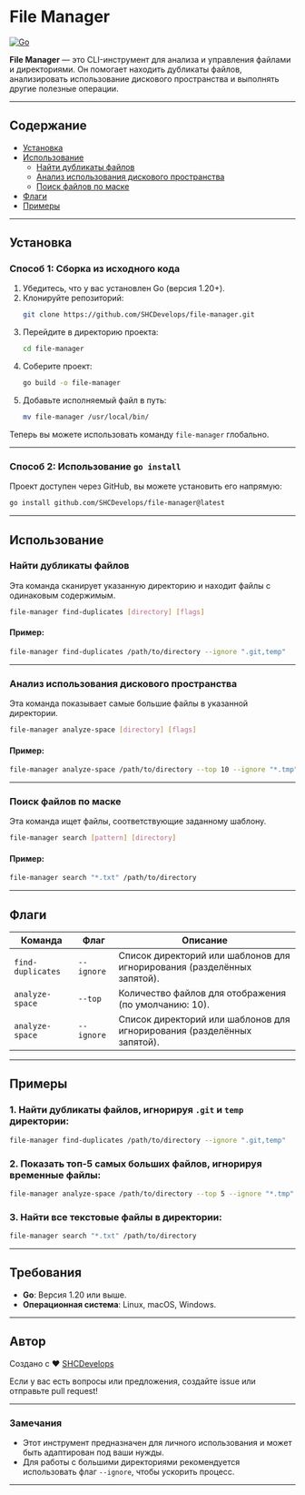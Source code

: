 # File Manager

[![Go](https://img.shields.io/badge/Go-1.20+-blue.svg)](https://golang.org/)

**File Manager** — это CLI-инструмент для анализа и управления файлами и директориями. Он помогает находить дубликаты файлов, анализировать использование дискового пространства и выполнять другие полезные операции.

---

## Содержание

- [Установка](#установка)
- [Использование](#использование)
    - [Найти дубликаты файлов](#найти-дубликаты-файлов)
    - [Анализ использования дискового пространства](#анализ-использования-дискового-пространства)
    - [Поиск файлов по маске](#поиск-файлов-по-маске)
- [Флаги](#флаги)
- [Примеры](#примеры)

---

## Установка

### Способ 1: Сборка из исходного кода

1. Убедитесь, что у вас установлен Go (версия 1.20+).
2. Клонируйте репозиторий:
   ```bash
   git clone https://github.com/SHCDevelops/file-manager.git
   ```
3. Перейдите в директорию проекта:
   ```bash
   cd file-manager
   ```
4. Соберите проект:
   ```bash
   go build -o file-manager
   ```
5. Добавьте исполняемый файл в путь:
   ```bash
   mv file-manager /usr/local/bin/
   ```

Теперь вы можете использовать команду `file-manager` глобально.

---

### Способ 2: Использование `go install`

Проект доступен через GitHub, вы можете установить его напрямую:

```bash
go install github.com/SHCDevelops/file-manager@latest
```

---

## Использование

### Найти дубликаты файлов

Эта команда сканирует указанную директорию и находит файлы с одинаковым содержимым.

```bash
file-manager find-duplicates [directory] [flags]
```

#### Пример:
```bash
file-manager find-duplicates /path/to/directory --ignore ".git,temp"
```

---

### Анализ использования дискового пространства

Эта команда показывает самые большие файлы в указанной директории.

```bash
file-manager analyze-space [directory] [flags]
```

#### Пример:
```bash
file-manager analyze-space /path/to/directory --top 10 --ignore "*.tmp"
```

---

### Поиск файлов по маске

Эта команда ищет файлы, соответствующие заданному шаблону.

```bash
file-manager search [pattern] [directory]
```

#### Пример:
```bash
file-manager search "*.txt" /path/to/directory
```

---

## Флаги

| Команда              | Флаг       | Описание                                                                 |
|----------------------|------------|--------------------------------------------------------------------------|
| `find-duplicates`    | `--ignore` | Список директорий или шаблонов для игнорирования (разделённых запятой).   |
| `analyze-space`      | `--top`    | Количество файлов для отображения (по умолчанию: 10).                    |
| `analyze-space`      | `--ignore` | Список директорий или шаблонов для игнорирования (разделённых запятой).   |

---

## Примеры

### 1. Найти дубликаты файлов, игнорируя `.git` и `temp` директории:
```bash
file-manager find-duplicates /path/to/directory --ignore ".git,temp"
```

### 2. Показать топ-5 самых больших файлов, игнорируя временные файлы:
```bash
file-manager analyze-space /path/to/directory --top 5 --ignore "*.tmp"
```

### 3. Найти все текстовые файлы в директории:
```bash
file-manager search "*.txt" /path/to/directory
```

---

## Требования

- **Go**: Версия 1.20 или выше.
- **Операционная система**: Linux, macOS, Windows.

---

## Автор

Создано с ❤️ [SHCDevelops](https://github.com/SHCDevelops)

Если у вас есть вопросы или предложения, создайте issue или отправьте pull request!

---

### Замечания

- Этот инструмент предназначен для личного использования и может быть адаптирован под ваши нужды.
- Для работы с большими директориями рекомендуется использовать флаг `--ignore`, чтобы ускорить процесс.

---